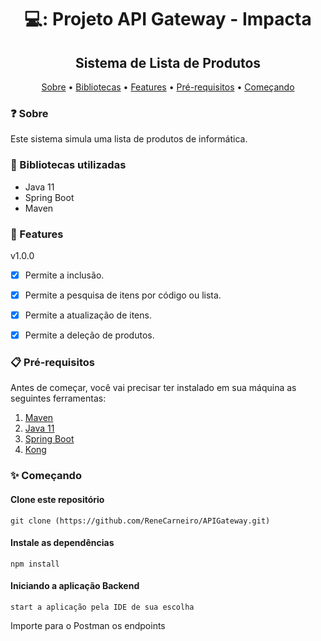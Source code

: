 <h1 align="center">💻: Projeto API Gateway - Impacta</h1>

<h2 align="center">Sistema de Lista de Produtos </h2>

<p align="center">
 <a href="#question-sobre">Sobre</a> •
 <a href="#closed_book-bibliotecas-utilizadas">Bibliotecas</a> •
 <a href="#memo-features">Features</a> •
 <a href="#clipboard-pr%C3%A9-requisitos">Pré-requisitos</a> • 
 <a href="#sparkles-come%C3%A7ando">Começando</a> 
</p>


<div align="center">
<!-- <img alt="tela Principal" title="telaPrincipal" src="./application/public/img/telaPrincipal.png" width="70%"/> -->


</div>

[//]: # (![tela Principal]&#40;https://user-images.githubusercontent.com/60205208/149609679-58847d12-83c4-4735-9eb9-7244135a4777.jpg&#41;)



### :question: Sobre
Este sistema simula uma lista de produtos de informática.

### :closed_book: Bibliotecas utilizadas
- Java 11
- Spring Boot
- Maven


### :memo: Features
v1.0.0
- [x] Permite a inclusão.
- [x] Permite a pesquisa de itens por código ou lista.
- [x] Permite a atualização de itens.
- [x] Permite a deleção de produtos.



### :clipboard: Pré-requisitos
Antes de começar, você vai precisar ter instalado em sua máquina as seguintes ferramentas:
1. [Maven](https://maven.apache.org/download.cgi)
2. [Java 11](https://www.oracle.com/java/technologies/downloads/)
3. [Spring Boot](https://spring.io/projects/spring-boot)
4. [Kong](https://konghq.com/install)


### :sparkles: Começando
#### Clone este repositório
~~~~ 
git clone (https://github.com/ReneCarneiro/APIGateway.git)
~~~~

#### Instale as dependências
~~~~
npm install
~~~~

#### Iniciando a aplicação Backend
~~~
start a aplicação pela IDE de sua escolha
~~~
Importe para o Postman os endpoints
